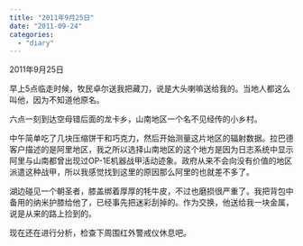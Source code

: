 ```yaml
---
title: "2011年9月25日"
date: "2011-09-24"
categories: 
  - "diary"
---
```


2011年9月25日

早上5点临走时候，牧民卓尔送我把藏刀，说是大头喇嘛送给我的。当地人都这么叫他，因为不知道他原名。

六点一刻到达空母错后面的龙卡乡，山南地区一个名不见经传的小乡村。

中午简单吃了几块压缩饼干和巧克力，然后开始测量这片地区的辐射数据。拉巴德客户描述的是阿里地区，我之所以选择山南地区的这个地方是因为日志系统中显示阿里与山南都曾出现过OP-1E机器战甲活动迹象。政府从来不会向没有价值的地区派遣这种战甲，所以我感觉找到这里的原因那么阿里的也就差不多了。

湖边碰见一个朝圣者，膝盖绑着厚厚的牦牛皮，不过也磨损很严重了。我把背包中备用的纳米护膝给他了，已经事先把迷彩刮掉的。作为交换，他送给我一块金属，说是从来的路上捡到的。

现在还在进行分析，检查下周围红外警戒仪休息吧。
